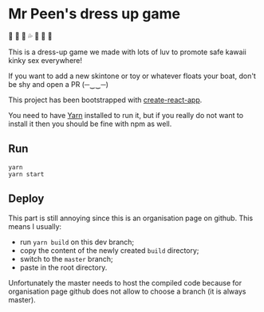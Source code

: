 # Mr Peen's dress up game

:peach: :sparkling_heart: :star2: :sweat_drops: :two_women_holding_hands: :kiss: :candy:

This is a dress-up game we made with lots of luv to promote safe kawaii kinky sex everywhere! 

If you want to add a new skintone or toy or whatever floats your boat, don't be shy and open a PR (─‿‿─)

This project has been bootstrapped with [create-react-app](https://github.com/facebookincubator/create-react-app).

You need to have [Yarn](https://yarnpkg.com/en/) installed to run it, but if you really do not want to install it then you should be fine with npm as well.

## Run

```
yarn
yarn start
```

## Deploy

This part is still annoying since this is an organisation page on github. This means I usually:

- run `yarn build` on this dev branch;
- copy the content of the newly created `build` directory;
- switch to the `master` branch;
- paste in the root directory.

Unfortunately the master needs to host the compiled code because for organisation page github does not allow to choose a branch (it is always master).




